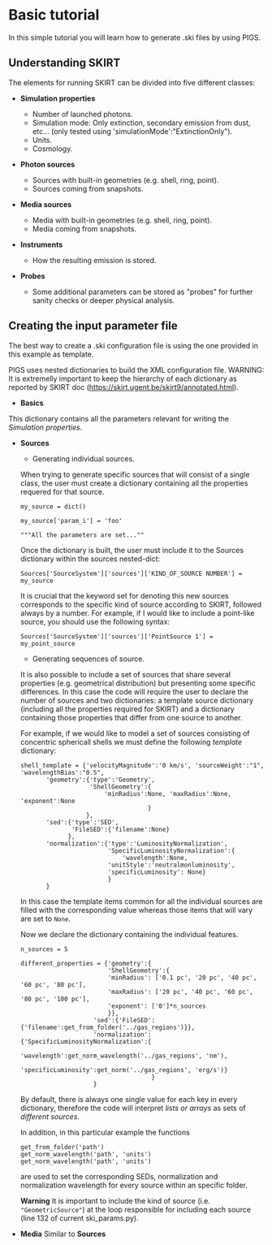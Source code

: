 # Basic tutorial

In this simple tutorial you will learn how to generate .ski files by using PIGS. 

## Understanding SKIRT

The elements for running SKIRT can be divided into five different classes:

- **Simulation properties**
	- Number of launched photons. 
	- Simulation mode: Only extinction, secondary emission from dust, etc... (only tested using 'simulationMode':"ExtinctionOnly").
	- Units.
	- Cosmology.

- **Photon sources**
	- Sources with built-in geometries (e.g. shell, ring, point).
	- Sources coming from snapshots.
- **Media sources**
	- Media with built-in geometries (e.g. shell, ring, point).
	- Media coming from snapshots.
- **Instruments**
	- How the resulting emission is stored.
- **Probes**
	- Some additional parameters can be stored as "probes" for further sanity checks or deeper physical analysis.

## Creating the input parameter file

The best way to create a .ski configuration file is using the one provided in this example as template. 

PIGS uses nested dictionaries to build the XML configuration file. WARNING: It is extremelly important to keep the hierarchy of each dictionary as reported by SKIRT doc (https://skirt.ugent.be/skirt9/annotated.html).

- **Basics** 

This dictionary contains all the parameters relevant for writing the *Simulation properties*. 

- **Sources**
	- Generating individual sources. 
	
	When trying to generate specific sources that will consist of a single class, the user must create a dictionary containing all the properties requered for that source. 
	```
	my_source = dict()
	
	my_source['param_i'] = 'foo'
	
	"""All the parameters are set...""
	```
	Once the dictionary is built, the user must include it to the Sources dictionary within the sources nested-dict:
	```
	Sources['SourceSystem']['sources']['KIND_OF_SOURCE NUMBER'] = my_source
	```
	It is crucial that the keyword set for denoting this new sources corresponds to the specific kind of source according to SKIRT, followed always by a number. For example, if I would like to include a point-like source, you should use the following syntax:
	```
	Sources['SourceSystem']['sources']['PointSource 1'] = my_point_source
	```
	
	- Generating sequences of source.
	
	It is also possible to include a set of sources that share several properties (e.g. geometrical distribution) but presenting some specific differences. In this case the code will require the user to declare the number of sources and two dictionaries: a template source dictionary (including all the properties required for SKIRT) and a dictionary containing those properties that differ from one source to another. 
	
	For example, if we would like to model a set of sources consisting of concentric sphericall shells we must define the following *template* dictionary:
	```
	shell_template = {'velocityMagnitude':'0 km/s', 'sourceWeight':"1", 'wavelengthBias':"0.5",
           'geometry':{'type':'Geometry',
                       'ShellGeometry':{
                           'minRadius':None, 'maxRadius':None, 'exponent':None
                                       }
                      },
           'sed':{'type':'SED',
                  'FileSED':{'filename':None}
                 },
           'normalization':{'type':'LuminosityNormalization',
                            'SpecificLuminosityNormalization':{
                                'wavelength':None,
                            'unitStyle':'neutralmonluminosity',
                            'specificLuminosity': None}
                            }
           }
	```
	In this case the template items common for all the individual sources are filled with the corresponding value whereas those items that will vary are set to `None`.
	
	Now we declare the dictionary containing the individual features. 
	
	```
	n_sources = 5
	
	different_properties = {'geometry':{
                            'ShellGeometry':{
                            'minRadius': ['0.1 pc', '20 pc', '40 pc', '60 pc', '80 pc'],
                            'maxRadius': ['20 pc', '40 pc', '60 pc', '80 pc', '100 pc'], 
                            'exponent': ['0']*n_sources
                            }},
                        'sed':{'FileSED':{'filename':get_from_folder('../gas_regions')}},
                        'normalization':{'SpecificLuminosityNormalization':{
                            'wavelength':get_norm_wavelength('../gas_regions', 'nm'),
                            'specificLuminosity':get_norm('../gas_regions', 'erg/s')}
                                        }
                        }
	```
	
	By default, there is always one single value for each key in every dictionary, therefore the code will interpret *lists or arrays* as sets of *different sources*. 
	
	In addition, in this particular example the functions
	```
	get_from_folder('path')
	get_norm_wavelength('path', 'units')
	get_norm_wavelength('path', 'units')
	```
	are used to set the corresponding SEDs, normalization and normalization wavelength for every source within an specific folder.
	
	**Warning** It is important to include the kind of source (i.e. `"GeometricSource"`) at the loop responsible for including each source (line 132 of current ski_params.py).  
	
- **Media**
	Similar to **Sources**
	

	
	
	
	

